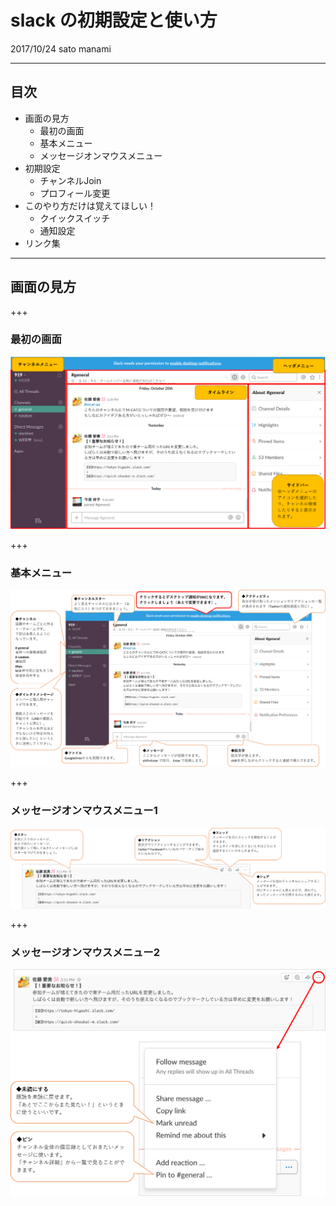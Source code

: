 # slack の初期設定と使い方
2017/10/24 sato manami

---

## 目次
- 画面の見方
  - 最初の画面
  - 基本メニュー
  - メッセージオンマウスメニュー
- 初期設定
  - チャンネルJoin
  - プロフィール変更
- このやり方だけは覚えてほしい！
  - クイックスイッチ
  - 通知設定
- リンク集

---

## 画面の見方

+++

### 最初の画面
<img src="./images/01_first-view.png" alt="最初の画面">

+++

### 基本メニュー
<img src="./images/02_basic-menu.png" alt="基本メニュー">

+++

### メッセージオンマウスメニュー1
<img src="./images/03_onmouse-menu1.png" alt="メッセージオンマウスメニュー1">

+++

### メッセージオンマウスメニュー2
<img src="./images/04_onmouse-menu2.png" alt="メッセージオンマウスメニュー2">
